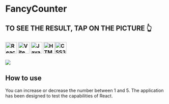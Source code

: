 # FancyCounter
## TO SEE THE RESULT, TAP ON THE PICTURE 👆
### <p> <img src="https://raw.githubusercontent.com/danielcranney/readme-generator/main/public/icons/skills/react-colored.svg" width="36" height="36" alt="React" /> <img src="https://raw.githubusercontent.com/danielcranney/readme-generator/main/public/icons/skills/vite-colored.svg" width="36" height="36" alt="Vite" /> <img src="https://raw.githubusercontent.com/danielcranney/readme-generator/main/public/icons/skills/javascript-colored.svg" width="36" height="36" alt="JavaScript" /> <img src="https://raw.githubusercontent.com/danielcranney/readme-generator/main/public/icons/skills/html5-colored.svg" width="36" height="36" alt="HTML5" /><img src="https://raw.githubusercontent.com/danielcranney/readme-generator/main/public/icons/skills/css3-colored.svg" width="36" height="36" alt="CSS3" /></p>
<a href="https://babinigor.github.io/Fancy-Counter/"><img src="https://github.com/user-attachments/assets/763d470d-7403-459f-a374-36c4681e4cc4"/></a>

## How to use
You can increase or decrease the number between 1 and 5. The application has been designed to test the capabilities of React.
